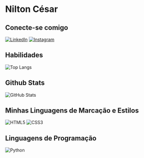 # Nilton César

## Conecte-se comigo
[![LinkedIn](https://img.shields.io/badge/LinkedIn-000?style=for-the-badge&logo=linkedin&logoColor=0E76A8)](https://www.linkedin.com/in/nilton-cesar-b728a4227/)
[![Instagram](https://img.shields.io/badge/Instagram-000?style=for-the-badge&logo=instagram)](https://www.instagram.com/niltin_cesar_//)
## Habilidades
![Top Langs](https://github-readme-stats-git-masterrstaa-rickstaa.vercel.app/api/top-langs/?username=Niltin&bg_color=000&border_color=30A3DC&title_color=E94D5F&text_color=FFF)


## Github Stats
![GitHub Stats](https://github-readme-stats.vercel.app/api?username=Niltin&theme=transparent&bg_color=000&border_color=30A3DC&show_icons=true&icon_color=30A3DC&title_color=E94D5F&text_color=FFF)

## Minhas Linguagens de Marcação e Estilos
![HTML5](https://img.shields.io/badge/HTML5-000?style=for-the-badge&logo=html5)
![CSS3](https://img.shields.io/badge/CSS3-000?style=for-the-badge&logo=css3&logoColor=264CE4)

## Linguagens de Programação
![Python](https://img.shields.io/badge/Python-000?style=for-the-badge&logo=python)

##
